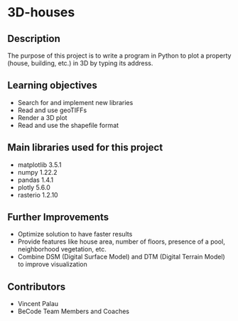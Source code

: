 # 3D-houses

## Description

The purpose of this project is to write a program in Python to plot a property (house, building, etc.) in 3D by typing its address.

## Learning objectives

- Search for and implement new libraries
- Read and use geoTIFFs
- Render a 3D plot
- Read and use the shapefile format

## Main libraries used for this project

- matplotlib 3.5.1
- numpy 1.22.2
- pandas 1.4.1
- plotly 5.6.0
- rasterio 1.2.10

## Further Improvements

- Optimize solution to have faster results
- Provide features like house area, number of floors, presence of a pool, neighborhood vegetation, etc.
- Combine DSM (Digital Surface Model) and DTM (Digital Terrain Model) to improve visualization

## Contributors

- Vincent Palau
- BeCode Team Members and Coaches

